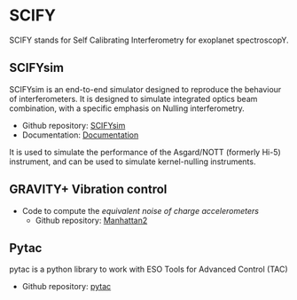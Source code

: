 # SCIFY

SCIFY stands for Self Calibrating Interferometry for exoplanet spectroscopY.

## SCIFYsim

SCIFYsim is an end-to-end simulator designed to reproduce the behaviour of interferometers. It is designed to simulate integrated optics beam combination, with a specific emphasis on Nulling interferometry.

* Github repository: [SCIFYsim](https://github.com/rlaugier/SCIFYsim)
* Documentation: [Documentation](https://rlaugier.github.io/scifysim_doc.github.io/)

It is used to simulate the performance of the Asgard/NOTT (formerly Hi-5) instrument, and can be used to simulate kernel-nulling instruments.

## GRAVITY+ Vibration control

* Code to compute the *equivalent noise of charge accelerometers*
  - Github repository: [Manhattan2](https://github.com/AzzurraB-rr/Charge-accelerometer-equivalent-noise)

## Pytac

pytac is a python library to work with ESO Tools for Advanced Control (TAC)
  * Github repository: [pytac](https://github.com/rlaugier/pytac)
